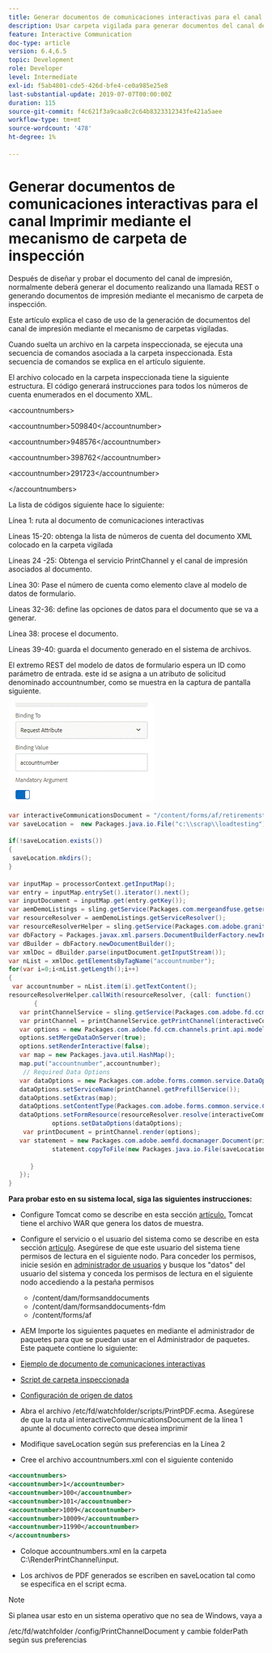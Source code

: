 ```yaml
---
title: Generar documentos de comunicaciones interactivas para el canal Imprimir mediante el mecanismo de carpeta de inspección
description: Usar carpeta vigilada para generar documentos del canal de impresión
feature: Interactive Communication
doc-type: article
version: 6.4,6.5
topic: Development
role: Developer
level: Intermediate
exl-id: f5ab4801-cde5-426d-bfe4-ce0a985e25e8
last-substantial-update: 2019-07-07T00:00:00Z
duration: 115
source-git-commit: f4c621f3a9caa8c2c64b8323312343fe421a5aee
workflow-type: tm+mt
source-wordcount: '478'
ht-degree: 1%

---
```


# Generar documentos de comunicaciones interactivas para el canal Imprimir mediante el mecanismo de carpeta de inspección

Después de diseñar y probar el documento del canal de impresión, normalmente deberá generar el documento realizando una llamada REST o generando documentos de impresión mediante el mecanismo de carpeta de inspección.

Este artículo explica el caso de uso de la generación de documentos del canal de impresión mediante el mecanismo de carpetas vigiladas.

Cuando suelta un archivo en la carpeta inspeccionada, se ejecuta una secuencia de comandos asociada a la carpeta inspeccionada. Esta secuencia de comandos se explica en el artículo siguiente.

El archivo colocado en la carpeta inspeccionada tiene la siguiente estructura. El código generará instrucciones para todos los números de cuenta enumerados en el documento XML.

&lt;accountnumbers>

&lt;accountnumber>509840&lt;/accountnumber>

&lt;accountnumber>948576&lt;/accountnumber>

&lt;accountnumber>398762&lt;/accountnumber>

&lt;accountnumber>291723&lt;/accountnumber>

&lt;/accountnumbers>

La lista de códigos siguiente hace lo siguiente:

Línea 1: ruta al documento de comunicaciones interactivas

Líneas 15-20: obtenga la lista de números de cuenta del documento XML colocado en la carpeta vigilada

Líneas 24 -25: Obtenga el servicio PrintChannel y el canal de impresión asociados al documento.

Línea 30: Pase el número de cuenta como elemento clave al modelo de datos de formulario.

Líneas 32-36: define las opciones de datos para el documento que se va a generar.

Línea 38: procese el documento.

Líneas 39-40: guarda el documento generado en el sistema de archivos.

El extremo REST del modelo de datos de formulario espera un ID como parámetro de entrada. este id se asigna a un atributo de solicitud denominado accountnumber, como se muestra en la captura de pantalla siguiente.

![requestattribute](assets/requestattributeprintchannel.gif)

```java
var interactiveCommunicationsDocument = "/content/forms/af/retirementstatementprint/channels/print/";
var saveLocation =  new Packages.java.io.File("c:\\scrap\\loadtesting");

if(!saveLocation.exists())
{
 saveLocation.mkdirs();
}

var inputMap = processorContext.getInputMap();
var entry = inputMap.entrySet().iterator().next();
var inputDocument = inputMap.get(entry.getKey());
var aemDemoListings = sling.getService(Packages.com.mergeandfuse.getserviceuserresolver.GetResolver);
var resourceResolver = aemDemoListings.getServiceResolver();
var resourceResolverHelper = sling.getService(Packages.com.adobe.granite.resourceresolverhelper.ResourceResolverHelper);
var dbFactory = Packages.javax.xml.parsers.DocumentBuilderFactory.newInstance();
var dBuilder = dbFactory.newDocumentBuilder();
var xmlDoc = dBuilder.parse(inputDocument.getInputStream());
var nList = xmlDoc.getElementsByTagName("accountnumber");
for(var i=0;i<nList.getLength();i++)
{
 var accountnumber = nList.item(i).getTextContent();
resourceResolverHelper.callWith(resourceResolver, {call: function()
       {
   var printChannelService = sling.getService(Packages.com.adobe.fd.ccm.channels.print.api.service.PrintChannelService);
   var printChannel = printChannelService.getPrintChannel(interactiveCommunicationsDocument);
   var options = new Packages.com.adobe.fd.ccm.channels.print.api.model.PrintChannelRenderOptions();
   options.setMergeDataOnServer(true);
   options.setRenderInteractive(false);
   var map = new Packages.java.util.HashMap();
   map.put("accountnumber",accountnumber);
    // Required Data Options
   var dataOptions = new Packages.com.adobe.forms.common.service.DataOptions(); 
   dataOptions.setServiceName(printChannel.getPrefillService()); 
   dataOptions.setExtras(map); 
   dataOptions.setContentType(Packages.com.adobe.forms.common.service.ContentType.JSON);
   dataOptions.setFormResource(resourceResolver.resolve(interactiveCommunicationsDocument));
            options.setDataOptions(dataOptions); 
    var printDocument = printChannel.render(options);
   var statement = new Packages.com.adobe.aemfd.docmanager.Document(printDocument.getInputStream());
            statement.copyToFile(new Packages.java.io.File(saveLocation+"\\"+accountnumber+".pdf"));

      }
   });
}
```


**Para probar esto en su sistema local, siga las siguientes instrucciones:**

* Configure Tomcat como se describe en esta sección [artículo.](/help/forms/ic-print-channel-tutorial/set-up-tomcat.md) Tomcat tiene el archivo WAR que genera los datos de muestra.
* Configure el servicio o el usuario del sistema como se describe en esta sección [artículo](/help/forms/adaptive-forms/service-user-tutorial-develop.md).
Asegúrese de que este usuario del sistema tiene permisos de lectura en el siguiente nodo. Para conceder los permisos, inicie sesión en [administrador de usuarios](https://localhost:4502/useradmin) y busque los &quot;datos&quot; del usuario del sistema y conceda los permisos de lectura en el siguiente nodo accediendo a la pestaña permisos
   * /content/dam/formsanddocuments
   * /content/dam/formsanddocuments-fdm
   * /content/forms/af
* AEM Importe los siguientes paquetes en mediante el administrador de paquetes para que se puedan usar en el Administrador de paquetes. Este paquete contiene lo siguiente:


* [Ejemplo de documento de comunicaciones interactivas](assets/retirementstatementprint.zip)
* [Script de carpeta inspeccionada](assets/printchanneldocumentusingwatchedfolder.zip)
* [Configuración de origen de datos](assets/datasource.zip)

* Abra el archivo /etc/fd/watchfolder/scripts/PrintPDF.ecma. Asegúrese de que la ruta al interactiveCommunicationsDocument de la línea 1 apunte al documento correcto que desea imprimir

* Modifique saveLocation según sus preferencias en la Línea 2

* Cree el archivo accountnumbers.xml con el siguiente contenido

```xml
<accountnumbers>
<accountnumber>1</accountnumber>
<accountnumber>100</accountnumber>
<accountnumber>101</accountnumber>
<accountnumber>1009</accountnumber>
<accountnumber>10009</accountnumber>
<accountnumber>11990</accountnumber>
</accountnumbers>
```


* Coloque accountnumbers.xml en la carpeta C:\RenderPrintChannel\input.

* Los archivos de PDF generados se escriben en saveLocation tal como se especifica en el script ecma.

>[!NOTE]
>
>Si planea usar esto en un sistema operativo que no sea de Windows, vaya a
>
>/etc/fd/watchfolder /config/PrintChannelDocument y cambie folderPath según sus preferencias
